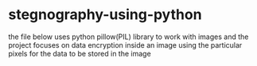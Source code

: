 # stegnography-using-python

the file below uses python pillow(PIL) library to work with images and the project focuses on data
encryption inside an image using the particular pixels for the data to be stored in the image
